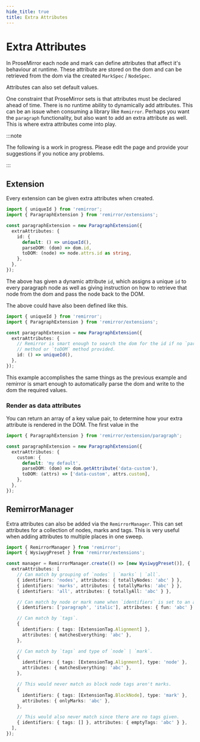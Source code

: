 ```yaml
---
hide_title: true
title: Extra Attributes
---
```


# Extra Attributes

In ProseMirror each node and mark can define attributes that affect it's behaviour at runtime. These attribute are stored on the dom and can be retrieved from the dom via the created `MarkSpec` / `NodeSpec`.

Attributes can also set default values.

One constraint that ProseMirror sets is that attributes must be declared ahead of time. There is no runtime ability to dynamically add attributes. This can be an issue when consuming a library like `Remirror`. Perhaps you want the `paragraph` functionality, but also want to add an extra attribute as well. This is where extra attributes come into play.

:::note

The following is a work in progress. Please edit the page and provide your suggestions if you notice any problems.

:::

## Extension

Every extension can be given extra attributes when created.

```ts
import { uniqueId } from 'remirror';
import { ParagraphExtension } from 'remirror/extensions';

const paragraphExtension = new ParagraphExtension({
  extraAttributes: {
    id: {
      default: () => uniqueId(),
      parseDOM: (dom) => dom.id,
      toDOM: (node) => node.attrs.id as string,
    },
  },
});
```

The above has given a dynamic attribute `id`, which assigns a unique `id` to every paragraph node as well as giving instruction on how to retrieve that node from the dom and pass the node back to the DOM.

The above could have also been defined like this.

```ts
import { uniqueId } from 'remirror';
import { ParagraphExtension } from 'remirror/extensions';

const paragraphExtension = new ParagraphExtension({
  extraAttributes: {
    // Remirror is smart enough to search the dom for the id if no `parseDOM`
    // method or `toDOM` method provided.
    id: () => uniqueId(),
  },
});
```

This example accomplishes the same things as the previous example and remirror is smart enough to automatically parse the dom and write to the dom the required values.

### Render as data attributes

You can return an array of a key value pair, to determine how your extra attribute is rendered in the DOM. The first value in the

```ts
import { ParagraphExtension } from 'remirror/extension/paragraph';

const paragraphExtension = new ParagraphExtension({
  extraAttributes: {
    custom: {
      default: 'my default',
      parseDOM: (dom) => dom.getAttribute('data-custom'),
      toDOM: (attrs) => ['data-custom', attrs.custom],
    },
  },
});
```

## RemirrorManager

Extra attributes can also be added via the `RemirrorManager`. This can set attributes for a collection of nodes, marks and tags. This is very useful when adding attributes to multiple places in one sweep.

```ts
import { RemirrorManager } from 'remirror';
import { WysiwygPreset } from 'remirror/extensions';

const manager = RemirrorManager.create(() => [new WysiwygPreset()], {
  extraAttributes: [
    // Can match by grouping of `nodes` | `marks` | `all`.
    { identifiers: 'nodes', attributes: { totallyNodes: 'abc' } },
    { identifiers: 'marks', attributes: { totallyMarks: 'abc' } },
    { identifiers: 'all', attributes: { totallyAll: 'abc' } },

    // Can match by node or mark name when `identifiers` is set to an array.
    { identifiers: ['paragraph', 'italic'], attributes: { fun: 'abc' } },

    // Can match by `tags`.
    {
      identifiers: { tags: [ExtensionTag.Alignment] },
      attributes: { matchesEverything: 'abc' },
    },

    // Can match by `tags` and type of `node` | `mark`.
    {
      identifiers: { tags: [ExtensionTag.Alignment], type: 'node' },
      attributes: { matchesEverything: 'abc' },
    },

    // This would never match as block node tags aren't marks.
    {
      identifiers: { tags: [ExtensionTag.BlockNode], type: 'mark' },
      attributes: { onlyMarks: 'abc' },
    },

    // This would also never match since there are no tags given.
    { identifiers: { tags: [] }, attributes: { emptyTags: 'abc' } },
  ],
});
```
